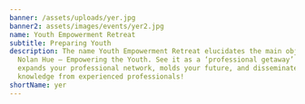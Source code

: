 ```yaml
---
banner: /assets/uploads/yer.jpg
banner2: assets/images/events/yer2.jpg
name: Youth Empowerment Retreat
subtitle: Preparing Youth
description: The name Youth Empowerment Retreat elucidates the main objective of
  Nolan Hue – Empowering the Youth. See it as a ‘professional getaway’ that
  expands your professional network, molds your future, and disseminates
  knowledge from experienced professionals!
shortName: yer
---
```

